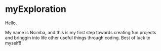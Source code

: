 # myExploration

Hello, 

My name is Nsimba, and this is my first step towards creating fun projects and bringgin into life other useful things through coding.
Best of luck to myself!!
